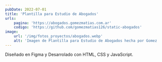 ```yaml
---
pubDate: 2022-07-01
title: 'Plantilla para Estudio de Abogados'
urls: 
    pagina: 'https://abogados.gomezmatias.com.ar'
    codigo: 'https://github.com/gomezmatias126/static-abogados'
image:
    url: '/img/fotos_proyectos/abogados.webp'
    alt: 'Imagen de Plantilla para Estudio de Abogados hecha por Gomez Matias'
---
```

Diseñado en Figma y Desarrolado con HTML, CSS y JavaScript.